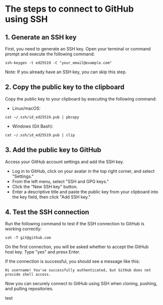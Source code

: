 # The steps to connect to GitHub using SSH

## 1. Generate an SSH key

First, you need to generate an SSH key. Open your terminal or command prompt and execute the following command:

```terminal
ssh-keygen -t ed25519 -C "your_email@example.com"
```

Note: If you already have an SSH key, you can skip this step.

## 2. Copy the public key to the clipboard

Copy the public key to your clipboard by executing the following command:

- Linux/macOS:

```terminal
cat ~/.ssh/id_ed25519.pub | pbcopy
```

- Windows (Git Bash):

```terminal
cat ~/.ssh/id_ed25519.pub | clip
```

## 3. Add the public key to GitHub

Access your GitHub account settings and add the SSH key.

- Log in to GitHub, click on your avatar in the top right corner, and select "Settings."
- From the left menu, select "SSH and GPG keys."
- Click the "New SSH key" button.
- Enter a descriptive title and paste the public key from your clipboard into the key field, then click "Add SSH key."

## 4. Test the SSH connection

Run the following command to test if the SSH connection to GitHub is working correctly:

```terminal
ssh -T git@github.com
```

On the first connection, you will be asked whether to accept the GitHub host key. Type "yes" and press Enter.

If the connection is successful, you should see a message like this:

```terminal
Hi username! You've successfully authenticated, but GitHub does not provide shell access.
```

Now you can securely connect to GitHub using SSH when cloning, pushing, and pulling repositories.

test